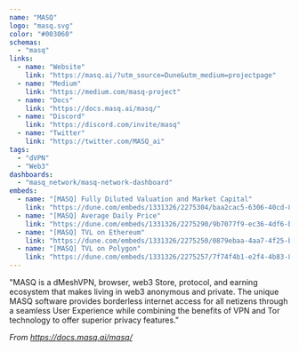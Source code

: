 ```yaml
---
name: "MASQ"
logo: "masq.svg"
color: "#003060"
schemas:
  - "masq"
links:
  - name: "Website"
    link: "https://masq.ai/?utm_source=Dune&utm_medium=projectpage"
  - name: "Medium"
    link: "https://medium.com/masq-project"
  - name: "Docs"
    link: "https://docs.masq.ai/masq/"
  - name: "Discord"
    link: "https://discord.com/invite/masq"
  - name: "Twitter"
    link: "https://twitter.com/MASQ_ai"    
tags:
  - "dVPN"
  - "Web3"
dashboards:
  - "masq_network/masq-network-dashboard"
embeds:
  - name: "[MASQ] Fully Diluted Valuation and Market Capital"
    link: "https://dune.com/embeds/1331326/2275304/baa2cac5-6306-40cd-81c7-305dbc9c7d4c"
  - name: "[MASQ] Average Daily Price"
    link: "https://dune.com/embeds/1331326/2275290/9b7077f9-ec36-4df6-bd07-123988e446eb"
  - name: "[MASQ] TVL on Ethereum"
    link: "https://dune.com/embeds/1331326/2275250/0879ebaa-4aa7-4f25-be18-54b71921f7e7"
  - name: "[MASQ] TVL on Polygon"
    link: "https://dune.com/embeds/1331326/2275257/7f74f4b1-e2f4-4b83-890f-049db5f052e9"    
---
```


"MASQ is a dMeshVPN, browser, web3 Store, protocol, and earning ecosystem that makes living in web3 anonymous and private. The unique MASQ software provides borderless internet access for all netizens through a seamless User Experience while combining the benefits of VPN and Tor technology to offer superior privacy features."

*From https://docs.masq.ai/masq/*
